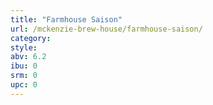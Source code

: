 ```yaml
---
title: "Farmhouse Saison"
url: /mckenzie-brew-house/farmhouse-saison/
category: 
style: 
abv: 6.2
ibu: 0
srm: 0
upc: 0
---
```


